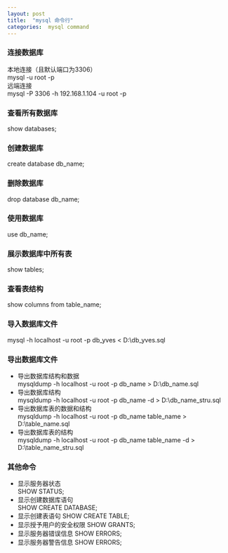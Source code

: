```yaml
---
layout: post
title:  "mysql 命令行"
categories:  mysql command
---
```


### 连接数据库
本地连接（且默认端口为3306）  
mysql -u root -p  
远端连接  
mysql -P 3306 -h 192.168.1.104 -u root -p

### 查看所有数据库
show databases;

### 创建数据库
create database db_name;

### 删除数据库
drop database db_name;

### 使用数据库
use db_name;

### 展示数据库中所有表
show tables;

### 查看表结构
show columns from table_name;

### 导入数据库文件
mysql -h localhost -u root -p db_yves < D:\db_yves.sql

### 导出数据库文件
- 导出数据库结构和数据  
    mysqldump -h localhost -u root -p db_name > D:\db_name.sql
- 导出数据库结构  
    mysqldump -h localhost -u root -p db_name -d > D:\db_name_stru.sql
- 导出数据库表的数据和结构  
    mysqldump -h localhost -u root -p db_name table_name > D:\table_name.sql
- 导出数据库表的结构  
    mysqldump -h localhost -u root -p db_name table_name -d > D:\table_name_stru.sql

### 其他命令
- 显示服务器状态  
    SHOW STATUS;
- 显示创建数据库语句  
    SHOW CREATE DATABASE;
- 显示创建表语句
    SHOW CREATE TABLE;
- 显示授予用户的安全权限
    SHOW GRANTS;
- 显示服务器错误信息
    SHOW ERRORS;
- 显示服务器警告信息
    SHOW ERRORS;